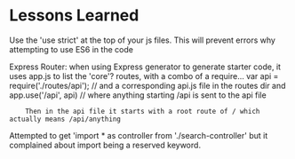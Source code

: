 # Lessons Learned

Use the 'use strict' at the top of your js files. This will prevent errors why attempting to use ES6 in the code

Express Router: 
    when using Express generator to generate starter code, it uses app.js to list the 'core'? routes, with a combo of a require...
        var api = require('./routes/api');      // and a corresponding api.js file in the routes dir
        and
        app.use('/api', api)  // where anything starting /api is sent to the api file
        
        Then in the api file it starts with a root route of / which actually means /api/anything



Attempted to get 'import * as controller from './search-controller' but it complained about import being a reserved keyword.